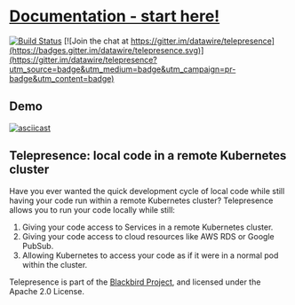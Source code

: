 # [Documentation - start here!](https://datawire.github.io/telepresence)

[![Build Status](https://travis-ci.org/datawire/telepresence.svg?branch=master)](https://travis-ci.org/datawire/telepresence)
[![Join the chat at https://gitter.im/datawire/telepresence](https://badges.gitter.im/datawire/telepresence.svg)](https://gitter.im/datawire/telepresence?utm_source=badge&utm_medium=badge&utm_campaign=pr-badge&utm_content=badge)

## Demo

[![asciicast](https://asciinema.org/a/109183.png)](https://asciinema.org/a/109183)

## Telepresence: local code in a remote Kubernetes cluster

Have you ever wanted the quick development cycle of local code while still having your code run within a remote Kubernetes cluster?
Telepresence allows you to run your code locally while still:

1. Giving your code access to Services in a remote Kubernetes cluster.
2. Giving your code access to cloud resources like AWS RDS or Google PubSub.
3. Allowing Kubernetes to access your code as if it were in a normal pod within the cluster.

Telepresence is part of the [Blackbird Project](https://www.datawire.io/blackbird/), and licensed under the Apache 2.0 License.
